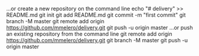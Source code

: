 
…or create a new repository on the command line
echo "# delivery" >> README.md
git init
git add README.md
git commit -m "first commit"
git branch -M master
git remote add origin https://github.com/mmelero/delivery.git
git push -u origin master
…or push an existing repository from the command line
git remote add origin https://github.com/mmelero/delivery.git
git branch -M master
git push -u origin master

